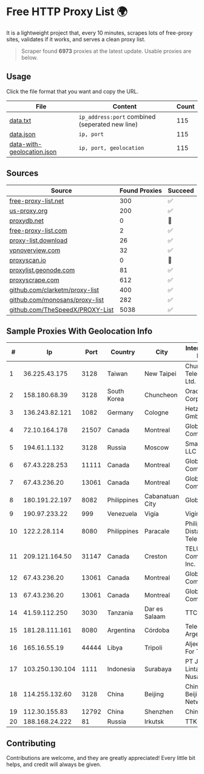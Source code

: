 
# Free HTTP Proxy List 🌍

It is a lightweight project that, every 10 minutes, scrapes lots of free-proxy sites, validates if it works, and serves a clean proxy list.


> Scraper found **6973** proxies at the latest update. Usable proxies are below.

## Usage

Click the file format that you want and copy the URL.


|File|Content|Count|
|----|-------|-----|
|[data.txt](https://raw.githubusercontent.com/themiralay/Proxy-List-World/master/data.txt)|`ip_address:port` combined (seperated new line)|115|
|[data.json](https://raw.githubusercontent.com/themiralay/Proxy-List-World/master/data.json)|`ip, port`|115|
|[data-with-geolocation.json](https://raw.githubusercontent.com/themiralay/Proxy-List-World/master/data-with-geolocation.json)|`ip, port, geolocation`|115|

## Sources

|Source|Found Proxies|Succeed|
|------|-------------|-------|
|[free-proxy-list.net](https://free-proxy-list.net)|300|✅|
|[us-proxy.org](https://www.us-proxy.org)|200|✅|
|[proxydb.net](http://proxydb.net)|0|🚫|
|[free-proxy-list.com](https://free-proxy-list.com/?page=&port=&type%5B%5D=http&type%5B%5D=https&up_time=0&search=Search)|2|✅|
|[proxy-list.download](https://www.proxy-list.download/HTTP)|26|✅|
|[vpnoverview.com](https://vpnoverview.com/privacy/anonymous-browsing/free-proxy-servers)|32|✅|
|[proxyscan.io](https://www.proxyscan.io)|0|🚫|
|[proxylist.geonode.com](https://proxylist.geonode.com/api/proxy-list?limit=300&page=1&sort_by=lastChecked&sort_type=desc&protocols=http,https)|81|✅|
|[proxyscrape.com](https://api.proxyscrape.com/v2/?request=displayproxies&protocol=http&timeout=10000&country=all&ssl=all&anonymity=all)|612|✅|
|[github.com/clarketm/proxy-list](https://raw.githubusercontent.com/clarketm/proxy-list/master/proxy-list-raw.txt)|400|✅|
|[github.com/monosans/proxy-list](https://raw.githubusercontent.com/monosans/proxy-list/main/proxies/http.txt)|282|✅|
|[github.com/TheSpeedX/PROXY-List](https://raw.githubusercontent.com/TheSpeedX/PROXY-List/master/http.txt)|5038|✅|


## Sample Proxies With Geolocation Info

|#|Ip|Port|Country|City|Internet Service Provider|
|-|--|----|-------|----|-------------------------|
|1|36.225.43.175|3128|Taiwan|New Taipei|Chunghwa Telecom Co., Ltd.|
|2|158.180.68.39|3128|South Korea|Chuncheon|Oracle Corporation|
|3|136.243.82.121|1082|Germany|Cologne|Hetzner Online GmbH|
|4|72.10.164.178|21507|Canada|Montreal|GloboTech Communications|
|5|194.61.1.132|3128|Russia|Moscow|Smartsystems LLC|
|6|67.43.228.253|11111|Canada|Montreal|GloboTech Communications|
|7|67.43.236.20|13061|Canada|Montreal|GloboTech Communications|
|8|180.191.22.197|8082|Philippines|Cabanatuan City|Globe Telecom|
|9|190.97.233.22|999|Venezuela|Vigía|Viginet C.A|
|10|122.2.28.114|8080|Philippines|Paracale|Philippine Long Distance Telephone Co.|
|11|209.121.164.50|31147|Canada|Creston|TELUS Communications Inc.|
|12|67.43.236.20|13061|Canada|Montreal|GloboTech Communications|
|13|67.43.236.20|13061|Canada|Montreal|GloboTech Communications|
|14|41.59.112.250|3030|Tanzania|Dar es Salaam|TTCL|
|15|181.28.111.161|8080|Argentina|Córdoba|Telecom Argentina S.A|
|16|165.16.55.19|44444|Libya|Tripoli|Aljeel Aljadeed For Technology|
|17|103.250.130.104|1111|Indonesia|Surabaya|PT Jawara Lintas Data Nusantara|
|18|114.255.132.60|3128|China|Beijing|China Unicom Beijing Province Network|
|19|112.30.155.83|12792|China|Shenzhen|China Mobile|
|20|188.168.24.222|81|Russia|Irkutsk|TTK-Retail|



## Contributing

Contributions are welcome, and they are greatly appreciated! Every
little bit helps, and credit will always be given.

